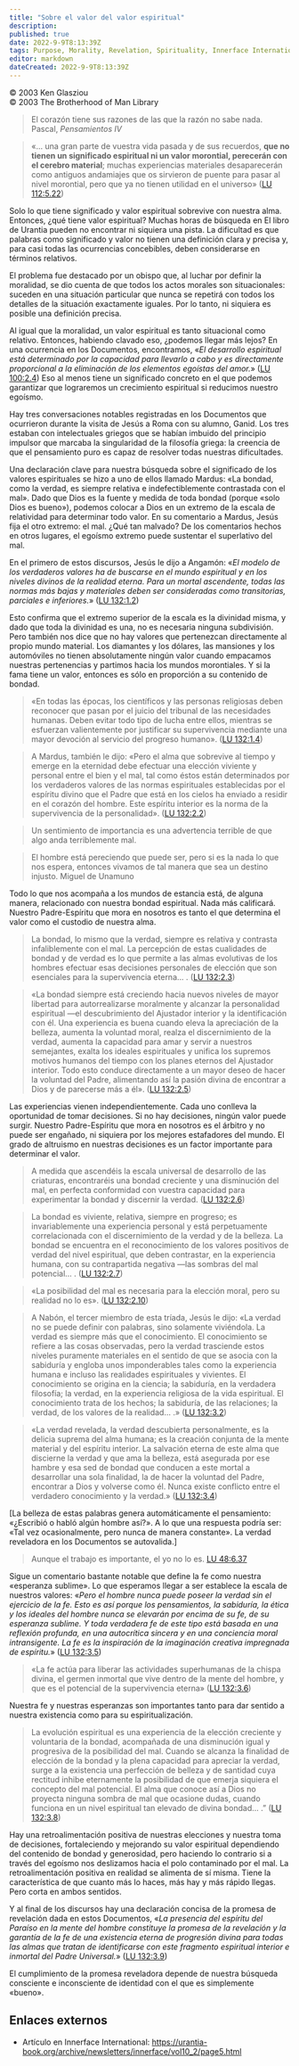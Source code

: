 ```yaml
---
title: "Sobre el valor del valor espiritual"
description: 
published: true
date: 2022-9-9T8:13:39Z
tags: Purpose, Morality, Revelation, Spirituality, Innerface International, article
editor: markdown
dateCreated: 2022-9-9T8:13:39Z
---
```


<p class="v-card v-sheet theme--light grey lighten-3 px-2">© 2003 Ken Glasziou<br>© 2003 The Brotherhood of Man Library</p>

> El corazón tiene sus razones de las que la razón no sabe nada.
> Pascal, _Pensamientos IV_

> «... una gran parte de vuestra vida pasada y de sus recuerdos, **que no tienen un significado espiritual ni un valor morontial, perecerán con el cerebro material**; muchas experiencias materiales desaparecerán como antiguos andamiajes que os sirvieron de puente para pasar al nivel morontial, pero que ya no tienen utilidad en el universo» ([LU 112:5.22](/es/The_Urantia_Book/112#p5_22))

Solo lo que tiene significado y valor espiritual sobrevive con nuestra alma. Entonces, ¿qué tiene valor espiritual? Muchas horas de búsqueda en El libro de Urantia pueden no encontrar ni siquiera una pista. La dificultad es que palabras como significado y valor no tienen una definición clara y precisa y, para casi todas las ocurrencias concebibles, deben considerarse en términos relativos.

El problema fue destacado por un obispo que, al luchar por definir la moralidad, se dio cuenta de que todos los actos morales son situacionales: suceden en una situación particular que nunca se repetirá con todos los detalles de la situación exactamente iguales. Por lo tanto, ni siquiera es posible una definición precisa.

Al igual que la moralidad, un valor espiritual es tanto situacional como relativo. Entonces, habiendo clavado eso, ¿podemos llegar más lejos? En una ocurrencia en los Documentos, encontramos, «_El desarrollo espiritual está determinado por la capacidad para llevarlo a cabo y es directamente proporcional a la eliminación de los elementos egoístas del amor._» ([LU 100:2.4](/es/The_Urantia_Book/100#p2_4 )) Eso al menos tiene un significado concreto en el que podemos garantizar que lograremos un crecimiento espiritual si reducimos nuestro egoísmo.

Hay tres conversaciones notables registradas en los Documentos que ocurrieron durante la visita de Jesús a Roma con su alumno, Ganid. Los tres estaban con intelectuales griegos que se habían imbuido del principio impulsor que marcaba la singularidad de la filosofía griega: la creencia de que el pensamiento puro es capaz de resolver todas nuestras dificultades.

Una declaración clave para nuestra búsqueda sobre el significado de los valores espirituales se hizo a uno de ellos llamado Mardus: «La bondad, como la verdad, es siempre relativa e indefectiblemente contrastada con el mal». Dado que Dios es la fuente y medida de toda bondad (porque «solo Dios es bueno»), podemos colocar a Dios en un extremo de la escala de relatividad para determinar todo valor. En su comentario a Mardus, Jesús fija el otro extremo: el mal. ¿Qué tan malvado? De los comentarios hechos en otros lugares, el egoísmo extremo puede sustentar el superlativo del mal.

En el primero de estos discursos, Jesús le dijo a Angamón: «_El modelo de los verdaderos valores ha de buscarse en el mundo espiritual y en los niveles divinos de la realidad eterna. Para un mortal ascendente, todas las normas más bajas y materiales deben ser consideradas como transitorias, parciales e inferiores._» ([LU 132:1.2](/es/The_Urantia_Book/132#p1_2))

Esto confirma que el extremo superior de la escala es la divinidad misma, y ​​dado que toda la divinidad es una, no es necesaria ninguna subdivisión. Pero también nos dice que no hay valores que pertenezcan directamente al propio mundo material. Los diamantes y los dólares, las mansiones y los automóviles no tienen absolutamente ningún valor cuando empacamos nuestras pertenencias y partimos hacia los mundos morontiales. Y si la fama tiene un valor, entonces es sólo en proporción a su contenido de bondad.

> «En todas las épocas, los científicos y las personas religiosas deben reconocer que pasan por el juicio del tribunal de las necesidades humanas. Deben evitar todo tipo de lucha entre ellos, mientras se esfuerzan valientemente por justificar su supervivencia mediante una mayor devoción al servicio del progreso humano». ([LU 132:1.4](/es/The_Urantia_Book/132#p1_4))

> A Mardus, también le dijo: «Pero el alma que sobrevive al tiempo y emerge en la eternidad debe efectuar una elección viviente y personal entre el bien y el mal, tal como éstos están determinados por los verdaderos valores de las normas espirituales establecidas por el espíritu divino que el Padre que está en los cielos ha enviado a residir en el corazón del hombre. Este espíritu interior es la norma de la supervivencia de la personalidad». ([LU 132:2.2](/es/The_Urantia_Book/132#p2_2))

> Un sentimiento de importancia es una advertencia terrible de que algo anda terriblemente mal.

> El hombre está pereciendo que puede ser, pero si es la nada lo que nos espera, entonces vivamos de tal manera que sea un destino injusto.
> Miguel de Unamuno

Todo lo que nos acompaña a los mundos de estancia está, de alguna manera, relacionado con nuestra bondad espiritual. Nada más calificará. Nuestro Padre-Espíritu que mora en nosotros es tanto el que determina el valor como el custodio de nuestra alma.

> La bondad, lo mismo que la verdad, siempre es relativa y contrasta infaliblemente con el mal. La percepción de estas cualidades de bondad y de verdad es lo que permite a las almas evolutivas de los hombres efectuar esas decisiones personales de elección que son esenciales para la supervivencia eterna... . ([LU 132:2.3](/es/The_Urantia_Book/132#p2_3))

> «La bondad siempre está creciendo hacia nuevos niveles de mayor libertad para autorrealizarse moralmente y alcanzar la personalidad espiritual —el descubrimiento del Ajustador interior y la identificación con él. Una experiencia es buena cuando eleva la apreciación de la belleza, aumenta la voluntad moral, realza el discernimiento de la verdad, aumenta la capacidad para amar y servir a nuestros semejantes, exalta los ideales espirituales y unifica los supremos motivos humanos del tiempo con los planes eternos del Ajustador interior. Todo esto conduce directamente a un mayor deseo de hacer la voluntad del Padre, alimentando así la pasión divina de encontrar a Dios y de parecerse más a él». ([LU 132:2.5](/es/The_Urantia_Book/132#p2_5))

Las experiencias vienen independientemente. Cada uno conlleva la oportunidad de tomar decisiones. Si no hay decisiones, ningún valor puede surgir. Nuestro Padre-Espíritu que mora en nosotros es el árbitro y no puede ser engañado, ni siquiera por los mejores estafadores del mundo. El grado de altruismo en nuestras decisiones es un factor importante para determinar el valor.

> A medida que ascendéis la escala universal de desarrollo de las criaturas, encontraréis una bondad creciente y una disminución del mal, en perfecta conformidad con vuestra capacidad para experimentar la bondad y discernir la verdad. ([LU 132:2.6](/es/The_Urantia_Book/132#p2_6))

> La bondad es viviente, relativa, siempre en progreso; es invariablemente una experiencia personal y está perpetuamente correlacionada con el discernimiento de la verdad y de la belleza. La bondad se encuentra en el reconocimiento de los valores positivos de verdad del nivel espiritual, que deben contrastar, en la experiencia humana, con su contrapartida negativa —las sombras del mal potencial... . ([LU 132:2.7](/es/The_Urantia_Book/132#p2_7))

> «La posibilidad del mal es necesaria para la elección moral, pero su realidad no lo es». ([LU 132:2.10](/es/The_Urantia_Book/132#p2_10))

> A Nabón, el tercer miembro de esta tríada, Jesús le dijo: «La verdad no se puede definir con palabras, sino solamente viviéndola. La verdad es siempre más que el conocimiento. El conocimiento se refiere a las cosas observadas, pero la verdad trasciende estos niveles puramente materiales en el sentido de que se asocia con la sabiduría y engloba unos imponderables tales como la experiencia humana e incluso las realidades espirituales y vivientes. El conocimiento se origina en la ciencia; la sabiduría, en la verdadera filosofía; la verdad, en la experiencia religiosa de la vida espiritual. El conocimiento trata de los hechos; la sabiduría, de las relaciones; la verdad, de los valores de la realidad... .» ([LU 132:3.2](/es/The_Urantia_Book/132#p3_2))

> «La verdad revelada, la verdad descubierta personalmente, es la delicia suprema del alma humana; es la creación conjunta de la mente material y del espíritu interior. La salvación eterna de este alma que discierne la verdad y que ama la belleza, está asegurada por ese hambre y esa sed de bondad que conducen a este mortal a desarrollar una sola finalidad, la de hacer la voluntad del Padre, encontrar a Dios y volverse como él. Nunca existe conflicto entre el verdadero conocimiento y la verdad.» ([LU 132:3.4](/es/The_Urantia_Book/132#p3_4))

[La belleza de estas palabras genera automáticamente el pensamiento: «¿Escribió o habló algún hombre así?». A lo que una respuesta podría ser: «Tal vez ocasionalmente, pero nunca de manera constante». La verdad reveladora en los Documentos se autovalida.]

> Aunque el trabajo es importante, el yo no lo es. [LU 48:6.37](/es/The_Urantia_Book/48#p6_37)

Sigue un comentario bastante notable que define la fe como nuestra «esperanza sublime». Lo que esperamos llegar a ser establece la escala de nuestros valores: «_Pero el hombre nunca puede poseer la verdad sin el ejercicio de la fe. Esto es así porque los pensamientos, la sabiduría, la ética y los ideales del hombre nunca se elevarán por encima de su fe, de su esperanza sublime. Y toda verdadera fe de este tipo está basada en una reflexión profunda, en una autocrítica sincera y en una conciencia moral intransigente. La fe es la inspiración de la imaginación creativa impregnada de espíritu._» ([LU 132:3.5](/es/The_Urantia_Book/132#p3_5))

> «La fe actúa para liberar las actividades superhumanas de la chispa divina, el germen inmortal que vive dentro de la mente del hombre, y que es el potencial de la supervivencia eterna» ([LU 132:3.6](/es/The_Urantia_Book/132#p3_6))

Nuestra fe y nuestras esperanzas son importantes tanto para dar sentido a nuestra existencia como para su espiritualización.

> La evolución espiritual es una experiencia de la elección creciente y voluntaria de la bondad, acompañada de una disminución igual y progresiva de la posibilidad del mal. Cuando se alcanza la finalidad de elección de la bondad y la plena capacidad para apreciar la verdad, surge a la existencia una perfección de belleza y de santidad cuya rectitud inhibe eternamente la posibilidad de que emerja siquiera el concepto del mal potencial. El alma que conoce así a Dios no proyecta ninguna sombra de mal que ocasione dudas, cuando funciona en un nivel espiritual tan elevado de divina bondad... .” ([LU 132:3.8](/es/The_Urantia_Book/132#p3_8))

Hay una retroalimentación positiva de nuestras elecciones y nuestra toma de decisiones, fortaleciendo y mejorando su valor espiritual dependiendo del contenido de bondad y generosidad, pero haciendo lo contrario si a través del egoísmo nos deslizamos hacia el polo contaminado por el mal. La retroalimentación positiva en realidad se alimenta de sí misma. Tiene la característica de que cuanto más lo haces, más hay y más rápido llegas. Pero corta en ambos sentidos.

Y al final de los discursos hay una declaración concisa de la promesa de revelación dada en estos Documentos, «_La presencia del espíritu del Paraíso en la mente del hombre constituye la promesa de la revelación y la garantía de la fe de una existencia eterna de progresión divina para todas las almas que tratan de identificarse con este fragmento espiritual interior e inmortal del Padre Universal._» ([LU 132:3.9](/es/The_Urantia_Book/132#p3_9))

El cumplimiento de la promesa reveladora depende de nuestra búsqueda consciente e inconsciente de identidad con el que es simplemente «bueno».



## Enlaces externos

- Artículo en Innerface International: https://urantia-book.org/archive/newsletters/innerface/vol10_2/page5.html


